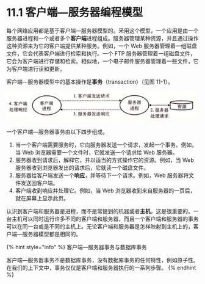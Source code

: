 # 11.1 客户端—服务器编程模型

每个网络应用都是基于客户端—服务器模型的。釆用这个模型，一个应用是由一个服务器进程和一个或者多个**客户端**进程组成。服务器管理某种资源，并且通过操作这种资源来为它的客户端提供某种服务。例如，一个 Web 服务器管理着一组磁盘文件，它会代表客户端进行检索和执行。一个 FTP 服务器管理着一组磁盘文件，它会为客户端进行存储和检索。相似地，一个电子邮件服务器管理着一些文件，它为客户端进行读和更新。

客户端—服务器模型中的基本操作是**事务**（transaction）（见图 11-1）。

![&#x56FE; 11-1 &#x4E00;&#x4E2A;&#x5BA2;&#x6237;&#x7AEF;&#x2014;&#x670D;&#x52A1;&#x5668;&#x4E8B;&#x52A1;](../../.gitbook/assets/1101-yi-ge-ke-hu-duan-fu-wu-qi-shi-wu-.png)

一个客户端—服务器事务由以下四步组成。

1. 当一个客户端需要服务时，它向服务器发送一个请求，发起一个事务。例如，当 Web 浏览器需要一个文件时，它就发送一个请求给 Web 服务器。
2. 服务器收到请求后，解释它，并以适当的方式操作它的资源。例如，当 Web 服务器收到浏览器发出的请求后，它就读一个磁盘文件。
3. 服务器给客户端发送一个**响应**，并等待下一个请求。例如，Web 服务器将文件发送回客户端。
4. 客户端收到响应并处理它。例如，当 Web 浏览器收到来自服务器的一页后，就在屏幕上显示此页。

认识到客户端和服务器是进程，而不是常提到的机器或者**主机**，这是很重要的。一台主机可以同时运行许多不同的客户端和服务器，而且一个客户端和服务器的事务可以在同一台或是不同的主机上。无论客户端和服务器是怎样映射到主机上的，客户端—服务器模型都是相同的。

{% hint style="info" %}
客户端—服务器事务与数据库事务

客户端—服务器事务不是数据库事务，没有数据库事务的任何特性，例如原子性。在我们的上下文中，事务仅仅是客户端和服务器执行的一系列歩骤。
{% endhint %}

